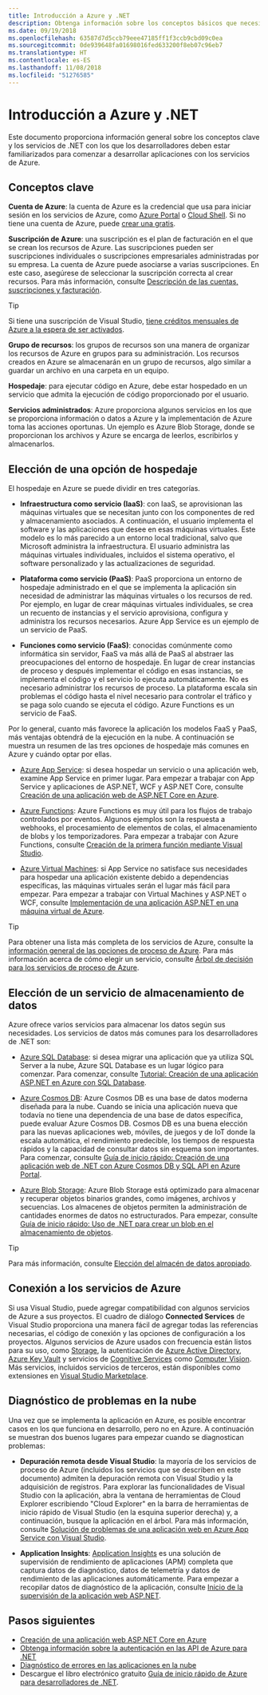 ```yaml
---
title: Introducción a Azure y .NET
description: Obtenga información sobre los conceptos básicos que necesita saber acerca de Azure y .NET.
ms.date: 09/19/2018
ms.openlocfilehash: 63587d7d5ccb79eee47185ff1f3ccb9cbd09c0ea
ms.sourcegitcommit: 0de939648fa01698016fed633200f8eb07c96eb7
ms.translationtype: HT
ms.contentlocale: es-ES
ms.lasthandoff: 11/08/2018
ms.locfileid: "51276585"
---
```

# <a name="get-started-with-azure-and-net"></a>Introducción a Azure y .NET

Este documento proporciona información general sobre los conceptos clave y los servicios de .NET con los que los desarrolladores deben estar familiarizados para comenzar a desarrollar aplicaciones con los servicios de Azure.

## <a name="key-concepts"></a>Conceptos clave

**Cuenta de Azure**: la cuenta de Azure es la credencial que usa para iniciar sesión en los servicios de Azure, como [Azure Portal](https://portal.azure.com) o [Cloud Shell](https://shell.azure.com). Si no tiene una cuenta de Azure, puede [crear una gratis](https://azure.microsoft.com/free/dotnet/).

**Suscripción de Azure**: una suscripción es el plan de facturación en el que se crean los recursos de Azure. Las suscripciones pueden ser suscripciones individuales o suscripciones empresariales administradas por su empresa. La cuenta de Azure puede asociarse a varias suscripciones. En este caso, asegúrese de seleccionar la suscripción correcta al crear recursos. Para más información, consulte [Descripción de las cuentas, suscripciones y facturación](https://docs.microsoft.com/azure/guides/developer/azure-developer-guide#understanding-accounts-subscriptions-and-billing).

> [!TIP]
> Si tiene una suscripción de Visual Studio, [tiene créditos mensuales de Azure a la espera de ser activados](https://azure.microsoft.com/pricing/member-offers/credit-for-visual-studio-subscribers/).

**Grupo de recursos**: los grupos de recursos son una manera de organizar los recursos de Azure en grupos para su administración. Los recursos creados en Azure se almacenarán en un grupo de recursos, algo similar a guardar un archivo en una carpeta en un equipo.

**Hospedaje**: para ejecutar código en Azure, debe estar hospedado en un servicio que admita la ejecución de código proporcionado por el usuario.

**Servicios administrados**: Azure proporciona algunos servicios en los que se proporciona información o datos a Azure y la implementación de Azure toma las acciones oportunas. Un ejemplo es Azure Blob Storage, donde se proporcionan los archivos y Azure se encarga de leerlos, escribirlos y almacenarlos.

## <a name="choosing-a-hosting-option"></a>Elección de una opción de hospedaje

El hospedaje en Azure se puede dividir en tres categorías.

* **Infraestructura como servicio (IaaS)**: con IaaS, se aprovisionan las máquinas virtuales que se necesitan junto con los componentes de red y almacenamiento asociados. A continuación, el usuario implementa el software y las aplicaciones que desee en esas máquinas virtuales. Este modelo es lo más parecido a un entorno local tradicional, salvo que Microsoft administra la infraestructura. El usuario administra las máquinas virtuales individuales, incluidos el sistema operativo, el software personalizado y las actualizaciones de seguridad.

* **Plataforma como servicio (PaaS)**: PaaS proporciona un entorno de hospedaje administrado en el que se implementa la aplicación sin necesidad de administrar las máquinas virtuales o los recursos de red. Por ejemplo, en lugar de crear máquinas virtuales individuales, se crea un recuento de instancias y el servicio aprovisiona, configura y administra los recursos necesarios. Azure App Service es un ejemplo de un servicio de PaaS.
  
* **Funciones como servicio (FaaS)**: conocidas comúnmente como informática sin servidor, FaaS va más allá de PaaS al abstraer las preocupaciones del entorno de hospedaje. En lugar de crear instancias de proceso y después implementar el código en esas instancias, se implementa el código y el servicio lo ejecuta automáticamente. No es necesario administrar los recursos de proceso. La plataforma escala sin problemas el código hasta el nivel necesario para controlar el tráfico y se paga solo cuando se ejecuta el código. Azure Functions es un servicio de FaaS.

Por lo general, cuanto más favorece la aplicación los modelos FaaS y PaaS, más ventajas obtendrá de la ejecución en la nube. A continuación se muestra un resumen de las tres opciones de hospedaje más comunes en Azure y cuándo optar por ellas.

* [Azure App Service](https://docs.microsoft.com/azure/app-service/app-service-value-prop-what-is): si desea hospedar un servicio o una aplicación web, examine App Service en primer lugar. Para empezar a trabajar con App Service y aplicaciones de ASP.NET, WCF y ASP.NET Core, consulte [Creación de una aplicación web de ASP.NET Core en Azure](https://docs.microsoft.com/azure/app-service/app-service-web-get-started-dotnet).

* [Azure Functions](https://docs.microsoft.com/azure/azure-functions/functions-overview): Azure Functions es muy útil para los flujos de trabajo controlados por eventos. Algunos ejemplos son la respuesta a webhooks, el procesamiento de elementos de colas, el almacenamiento de blobs y los temporizadores. Para empezar a trabajar con Azure Functions, consulte [Creación de la primera función mediante Visual Studio](https://docs.microsoft.com/azure/azure-functions/functions-create-your-first-function-visual-studio).

* [Azure Virtual Machines](https://docs.microsoft.com/azure/virtual-machines/): si App Service no satisface sus necesidades para hospedar una aplicación existente debido a dependencias específicas, las máquinas virtuales serán el lugar más fácil para empezar. Para empezar a trabajar con Virtual Machines y ASP.NET o WCF, consulte [Implementación de una aplicación ASP.NET en una máquina virtual de Azure](https://tutorials.visualstudio.com/aspnet-vm/intro).

> [!TIP]
> Para obtener una lista más completa de los servicios de Azure, consulte la [información general de las opciones de proceso de Azure](https://docs.microsoft.com/azure/architecture/guide/technology-choices/compute-overview#azure-compute-options). Para más información acerca de cómo elegir un servicio, consulte [Árbol de decisión para los servicios de proceso de Azure](https://docs.microsoft.com/azure/architecture/guide/technology-choices/compute-decision-tree).

## <a name="choosing-a-data-storage-service"></a>Elección de un servicio de almacenamiento de datos

Azure ofrece varios servicios para almacenar los datos según sus necesidades. Los servicios de datos más comunes para los desarrolladores de .NET son:

* [Azure SQL Database](https://docs.microsoft.com/azure/sql-database/): si desea migrar una aplicación que ya utiliza SQL Server a la nube, Azure SQL Database es un lugar lógico para comenzar. Para comenzar, consulte [Tutorial: Creación de una aplicación ASP.NET en Azure con SQL Database](https://docs.microsoft.com/azure/app-service/app-service-web-tutorial-dotnet-sqldatabase).

* [Azure Cosmos DB](https://docs.microsoft.com/azure/cosmos-db/): Azure Cosmos DB es una base de datos moderna diseñada para la nube. Cuando se inicia una aplicación nueva que todavía no tiene una dependencia de una base de datos específica, puede evaluar Azure Cosmos DB. Cosmos DB es una buena elección para las nuevas aplicaciones web, móviles, de juegos y de IoT donde la escala automática, el rendimiento predecible, los tiempos de respuesta rápidos y la capacidad de consultar datos sin esquema son importantes. Para comenzar, consulte [Guía de inicio rápido: Creación de una aplicación web de .NET con Azure Cosmos DB y SQL API en Azure Portal](https://docs.microsoft.com/azure/cosmos-db/create-sql-api-dotnet).

* [Azure Blob Storage](https://docs.microsoft.com/azure/storage/): Azure Blob Storage está optimizado para almacenar y recuperar objetos binarios grandes, como imágenes, archivos y secuencias. Los almacenes de objetos permiten la administración de cantidades enormes de datos no estructurados. Para empezar, consulte [Guía de inicio rápido: Uso de .NET para crear un blob en el almacenamiento de objetos](https://docs.microsoft.com/azure/storage/blobs/storage-quickstart-blobs-dotnet).

> [!TIP]
> Para más información, consulte [Elección del almacén de datos apropiado](https://docs.microsoft.com/azure/architecture/guide/technology-choices/data-store-overview).

## <a name="connecting-to-azure-services"></a>Conexión a los servicios de Azure

Si usa Visual Studio, puede agregar compatibilidad con algunos servicios de Azure a sus proyectos.  El cuadro de diálogo **Connected Services** de Visual Studio proporciona una manera fácil de agregar todas las referencias necesarias, el código de conexión y las opciones de configuración a los proyectos.  Algunos servicios de Azure usados con frecuencia están listos para su uso, como [Storage](/azure/vs-azure-tools-connected-services-storage), la autenticación de [Azure Active Directory](/azure/active-directory/develop/vs-active-directory-add-connected-service), [Azure Key Vault](/azure/key-vault/vs-key-vault-add-connected-service) y servicios de [Cognitive Services](/azure/cognitive-services/) como [Computer Vision](/azure/cognitive-services/computer-vision/vs-computer-vision-connected-service).  Más servicios, incluidos servicios de terceros, están disponibles como extensiones en [Visual Studio Marketplace](https://marketplace.visualstudio.com/search?term=connected%20service&target=VS&category=Tools&vsVersion=&subCategory=All&sortBy=Relevance).

## <a name="diagnosing-problems-in-the-cloud"></a>Diagnóstico de problemas en la nube
Una vez que se implementa la aplicación en Azure, es posible encontrar casos en los que funciona en desarrollo, pero no en Azure. A continuación se muestran dos buenos lugares para empezar cuando se diagnostican problemas:

* **Depuración remota desde Visual Studio**: la mayoría de los servicios de proceso de Azure (incluidos los servicios que se describen en este documento) admiten la depuración remota con Visual Studio y la adquisición de registros. Para explorar las funcionalidades de Visual Studio con la aplicación, abra la ventana de herramientas de Cloud Explorer escribiendo "Cloud Explorer" en la barra de herramientas de inicio rápido de Visual Studio (en la esquina superior derecha) y, a continuación, busque la aplicación en el árbol. Para más información, consulte [Solución de problemas de una aplicación web en Azure App Service con Visual Studio](https://docs.microsoft.com/azure/app-service/web-sites-dotnet-troubleshoot-visual-studio#remotedebug).

* **Application Insights**: [Application Insights](https://docs.microsoft.com/azure/application-insights/) es una solución de supervisión de rendimiento de aplicaciones (APM) completa que captura datos de diagnóstico, datos de telemetría y datos de rendimiento de las aplicaciones automáticamente. Para empezar a recopilar datos de diagnóstico de la aplicación, consulte [Inicio de la supervisión de la aplicación web ASP.NET](https://docs.microsoft.com/azure/application-insights/quick-monitor-portal).

## <a name="next-steps"></a>Pasos siguientes

* [Creación de una aplicación web ASP.NET Core en Azure](https://docs.microsoft.com/azure/app-service/app-service-web-get-started-dotnet)
* [Obtenga información sobre la autenticación en las API de Azure para .NET](dotnet-sdk-azure-authenticate.md)
* [Diagnóstico de errores en las aplicaciones en la nube](https://blogs.msdn.microsoft.com/webdev/2018/02/07/diagnosing-errors-on-your-cloud-apps)
* Descargue el libro electrónico gratuito [Guía de inicio rápido de Azure para desarrolladores de .NET](https://www.microsoft.com/net/download/thank-you/azure-quick-start-ebook).
